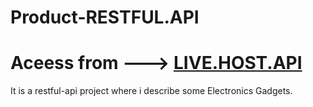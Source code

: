 # Product-RESTFUL.API

# Aceess from ---> <a href="https://product-restfulapi-host.up.railway.app/api/products">LIVE.HOST.API</a>

It is a restful-api project where i describe some Electronics Gadgets.
